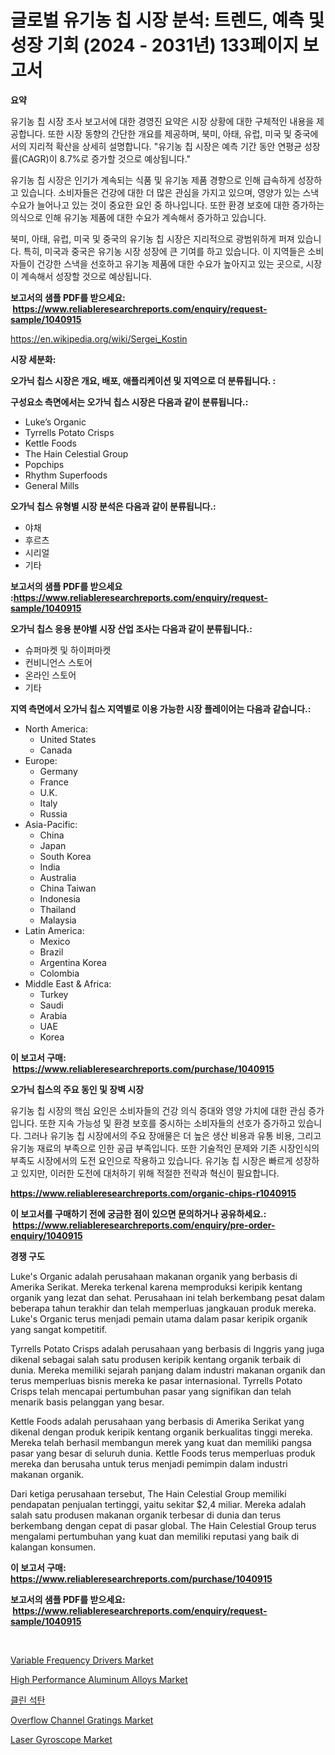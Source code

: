 <p><h1>글로벌 유기농 칩 시장 분석: 트렌드, 예측 및 성장 기회 (2024 - 2031년) 133페이지 보고서</h1></p><p><strong>요약</strong></p>
<p><p>유기농 칩 시장 조사 보고서에 대한 경영진 요약은 시장 상황에 대한 구체적인 내용을 제공합니다. 또한 시장 동향의 간단한 개요를 제공하며, 북미, 아태, 유럽, 미국 및 중국에서의 지리적 확산을 상세히 설명합니다. "유기농 칩 시장은 예측 기간 동안 연평균 성장률(CAGR)이 8.7%로 증가할 것으로 예상됩니다."</p><p>유기농 칩 시장은 인기가 계속되는 식품 및 유기농 제품 경향으로 인해 급속하게 성장하고 있습니다. 소비자들은 건강에 대한 더 많은 관심을 가지고 있으며, 영양가 있는 스낵 수요가 늘어나고 있는 것이 중요한 요인 중 하나입니다. 또한 환경 보호에 대한 증가하는 의식으로 인해 유기농 제품에 대한 수요가 계속해서 증가하고 있습니다.</p><p>북미, 아태, 유럽, 미국 및 중국의 유기농 칩 시장은 지리적으로 광범위하게 퍼져 있습니다. 특히, 미국과 중국은 유기농 시장 성장에 큰 기여를 하고 있습니다. 이 지역들은 소비자들이 건강한 스낵을 선호하고 유기농 제품에 대한 수요가 높아지고 있는 곳으로, 시장이 계속해서 성장할 것으로 예상됩니다.</p></p>
<p><strong>보고서의 샘플 PDF를 받으세요: &nbsp;<a href="https://www.reliableresearchreports.com/enquiry/request-sample/1040915">https://www.reliableresearchreports.com/enquiry/request-sample/1040915</a></strong></p>
<p><a href="https://en.wikipedia.org/wiki/Sergei_Kostin">https://en.wikipedia.org/wiki/Sergei_Kostin</a></p>
<p><strong>시장 세분화:</strong></p>
<p><strong> 오가닉 칩스 시장은 개요, 배포, 애플리케이션 및 지역으로 더 분류됩니다. :</strong></p>
<p><strong>구성요소 측면에서는 오가닉 칩스 시장은 다음과 같이 분류됩니다.:</strong></p>
<p><ul><li>Luke’s Organic</li><li>Tyrrells Potato Crisps</li><li>Kettle Foods</li><li>The Hain Celestial Group</li><li>Popchips</li><li>Rhythm Superfoods</li><li>General Mills</li></ul></p>
<p><strong> 오가닉 칩스 유형별 시장 분석은 다음과 같이 분류됩니다.:</strong></p>
<p><ul><li>야채</li><li>후르츠</li><li>시리얼</li><li>기타</li></ul></p>
<p><strong>보고서의 샘플 PDF를 받으세요 :<a href="https://www.reliableresearchreports.com/enquiry/request-sample/1040915">https://www.reliableresearchreports.com/enquiry/request-sample/1040915</a></strong></p>
<p><strong> 오가닉 칩스 응용 분야별 시장 산업 조사는 다음과 같이 분류됩니다.:</strong></p>
<p><ul><li>슈퍼마켓 및 하이퍼마켓</li><li>컨비니언스 스토어</li><li>온라인 스토어</li><li>기타</li></ul></p>
<p><strong>지역 측면에서 오가닉 칩스 지역별로 이용 가능한 시장 플레이어는 다음과 같습니다.:</strong></p>
<p><ul>
    <li>
        North America:
        <ul>
            <li>United States</li>
            <li>Canada</li>
        </ul>
    </li>
    <li>
        Europe:
        <ul>
            <li>Germany</li>
            <li>France</li>
            <li>U.K.</li>
            <li>Italy</li>
            <li>Russia</li>
        </ul>
    </li>
    <li>
        Asia-Pacific:
        <ul>
            <li>China</li>
            <li>Japan</li>
            <li>South Korea</li>
            <li>India</li>
            <li>Australia</li>
            <li>China Taiwan</li>
            <li>Indonesia</li>
            <li>Thailand</li>
            <li>Malaysia</li>
        </ul>
    </li>
    <li>
        Latin America:
        <ul>
            <li>Mexico</li>
            <li>Brazil</li>
            <li>Argentina Korea</li>
            <li>Colombia</li>
        </ul>
    </li>
    <li>
        Middle East & Africa:
        <ul>
            <li>Turkey</li>
            <li>Saudi</li>
            <li>Arabia</li>
            <li>UAE</li>
            <li>Korea</li>
        </ul>
    </li>
    </ul></p>
<p><strong>이 보고서 구매: &nbsp;<a href="https://www.reliableresearchreports.com/purchase/1040915">https://www.reliableresearchreports.com/purchase/1040915</a></strong></p>
<p><strong>오가닉 칩스의 주요 동인 및 장벽 시장</strong></p>
<p><p>유기농 칩 시장의 핵심 요인은 소비자들의 건강 의식 증대와 영양 가치에 대한 관심 증가입니다. 또한 지속 가능성 및 환경 보호를 중시하는 소비자들의 선호가 증가하고 있습니다. 그러나 유기농 칩 시장에서의 주요 장애물은 더 높은 생산 비용과 유통 비용, 그리고 유기농 재료의 부족으로 인한 공급 부족입니다. 또한 기술적인 문제와 기존 시장인식의 부족도 시장에서의 도전 요인으로 작용하고 있습니다. 유기농 칩 시장은 빠르게 성장하고 있지만, 이러한 도전에 대처하기 위해 적절한 전략과 혁신이 필요합니다.</p></p>
<p><strong><a href="https://www.reliableresearchreports.com/organic-chips-r1040915">https://www.reliableresearchreports.com/organic-chips-r1040915</a></strong></p>
<p><strong>이 보고서를 구매하기 전에 궁금한 점이 있으면 문의하거나 공유하세요.: &nbsp;<a href="https://www.reliableresearchreports.com/enquiry/pre-order-enquiry/1040915">https://www.reliableresearchreports.com/enquiry/pre-order-enquiry/1040915</a></strong></p>
<p><strong>경쟁 구도</strong></p>
<p><p>Luke's Organic adalah perusahaan makanan organik yang berbasis di Amerika Serikat. Mereka terkenal karena memproduksi keripik kentang organik yang lezat dan sehat. Perusahaan ini telah berkembang pesat dalam beberapa tahun terakhir dan telah memperluas jangkauan produk mereka. Luke's Organic terus menjadi pemain utama dalam pasar keripik organik yang sangat kompetitif.</p><p>Tyrrells Potato Crisps adalah perusahaan yang berbasis di Inggris yang juga dikenal sebagai salah satu produsen keripik kentang organik terbaik di dunia. Mereka memiliki sejarah panjang dalam industri makanan organik dan terus memperluas bisnis mereka ke pasar internasional. Tyrrells Potato Crisps telah mencapai pertumbuhan pasar yang signifikan dan telah menarik basis pelanggan yang besar.</p><p>Kettle Foods adalah perusahaan yang berbasis di Amerika Serikat yang dikenal dengan produk keripik kentang organik berkualitas tinggi mereka. Mereka telah berhasil membangun merek yang kuat dan memiliki pangsa pasar yang besar di seluruh dunia. Kettle Foods terus memperluas produk mereka dan berusaha untuk terus menjadi pemimpin dalam industri makanan organik.</p><p>Dari ketiga perusahaan tersebut, The Hain Celestial Group memiliki pendapatan penjualan tertinggi, yaitu sekitar $2,4 miliar. Mereka adalah salah satu produsen makanan organik terbesar di dunia dan terus berkembang dengan cepat di pasar global. The Hain Celestial Group terus mengalami pertumbuhan yang kuat dan memiliki reputasi yang baik di kalangan konsumen.</p></p>
<p><strong>이 보고서 구매: &nbsp; <a href="https://www.reliableresearchreports.com/purchase/1040915">https://www.reliableresearchreports.com/purchase/1040915</a></strong></p>
<p><strong>보고서의 샘플 PDF를 받으세요: &nbsp;<a href="https://www.reliableresearchreports.com/enquiry/request-sample/1040915">https://www.reliableresearchreports.com/enquiry/request-sample/1040915</a></strong><strong></strong></p>
<p>&nbsp;</p>
<p><p><a href="https://github.com/prosalinda88/Market-Research-Report-List-5/blob/main/variable-frequency-drivers-market.md">Variable Frequency Drivers Market</a></p><p><a href="https://medium.com/@marcoshoppe2023/high-performance-aluminum-alloys-market-size-share-trends-analysis-report-by-end-use-power-c1c88b97a206">High Performance Aluminum Alloys Market</a></p><p><a href="https://medium.com/@joshuapierce88/%EA%B8%80%EB%A1%9C%EB%B2%8C-%ED%81%B4%EB%A6%B0-%EC%84%9D%ED%83%84-%EC%8B%9C%EC%9E%A5-%EB%B2%94%EC%9C%84-%EB%B0%8F-2024%EB%85%84%EB%B6%80%ED%84%B0-2031%EB%85%84%EA%B9%8C%EC%A7%80-%EC%98%88%EC%83%81%EB%90%9C-%EB%B9%A0%EB%A5%B4%EA%B2%8C-%EC%84%B1%EC%9E%A5%ED%95%98%EB%8A%94-%EC%97%B0%ED%8F%89%EA%B7%A0-%EC%84%B1%EC%9E%A5%EB%A5%A0-6-3-%EC%97%90-%EB%8C%80%ED%95%9C-%EC%B2%A0%EC%A0%80%ED%95%9C-%EB%B6%84%EC%84%9D-253e3e56823a">클린 석탄</a></p><p><a href="https://medium.com/@samantha.welch56767/overflow-channel-gratings-market-size-market-segmentation-market-trends-and-growth-analysis-2cc2940c997c">Overflow Channel Gratings Market</a></p><p><a href="https://github.com/NorbertYates/Market-Research-Report-List-6/blob/main/laser-gyroscope-market.md">Laser Gyroscope Market</a></p></p>